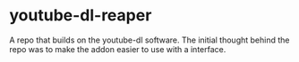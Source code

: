 # youtube-dl-reaper
A repo that builds on the youtube-dl software. The initial thought behind the repo was to make the addon easier to use with a interface.
